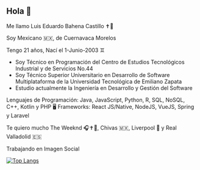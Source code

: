 ## Hola 👋

Me llamo Luis Eduardo Bahena Castillo ✝️💜     

Soy Mexicano 🇲🇽, de Cuernavaca Morelos

Tengo 21 años, Nací el 1-Junio-2003 ♊          

  - Soy Técnico en Programación del Centro de Estudios Tecnológicos Industrial y de Servicios No.44
  - Soy Técnico Superior Universitario en Desarrollo de Software Multiplataforma de la Universidad Tecnológica de Emiliano Zapata
  - Estudio actualmente la Ingeniería en Desarrollo y Gestión del Software 

Lenguajes de Programación: Java, JavaScript, Python, R, SQL, NoSQL, C++, Kotlin y PHP 🖥️
Frameworks: React JS/Native, NodeJS, VueJS, Spring y Laravel

Te quiero mucho The Weeknd 🎧✝️💜, Chivas 🇲🇽, Liverpool 🏴󠁧󠁢󠁥󠁮󠁧󠁿 y Real Valladolid 🇪🇸

Trabajando en Imagen Social

[![Top Langs](https://github-readme-stats.vercel.app/api/top-langs/?username=LuisVad&theme=gruvbox&layout=donut)](https://github.com/LuisVad/github-readme-stats)

